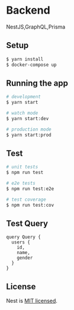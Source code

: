 # Backend
NestJS,GraphQL,Prisma

## Setup
```bash
$ yarn install
$ docker-compose up
```

## Running the app
```bash
# development
$ yarn start

# watch mode
$ yarn start:dev

# production mode
$ yarn start:prod
```

## Test

```bash
# unit tests
$ npm run test

# e2e tests
$ npm run test:e2e

# test coverage
$ npm run test:cov
```

## Test Query
```gql
query Query {
  users {
    id,
    name,
    gender
  }
}
```

## License

Nest is [MIT licensed](LICENSE).
